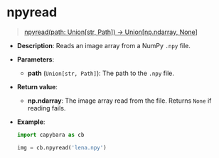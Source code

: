 # npyread

> [npyread(path: Union[str, Path]) -> Union[np.ndarray, None]](https://github.com/DocsaidLab/Capybara/blob/975d62fba4f76db59e715c220f7a2af5ad8d050e/capybara/vision/improc.py#L174)

- **Description**: Reads an image array from a NumPy `.npy` file.

- **Parameters**:

  - **path** (`Union[str, Path]`): The path to the `.npy` file.

- **Return value**:

  - **np.ndarray**: The image array read from the file. Returns `None` if reading fails.

- **Example**:

  ```python
  import capybara as cb

  img = cb.npyread('lena.npy')
  ```
